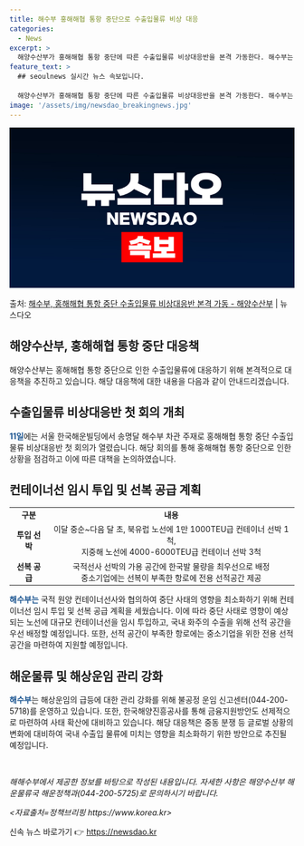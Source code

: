 ```yaml
---
title: 해수부 홍해해협 통항 중단으로 수출입물류 비상 대응
categories:
  - News
excerpt: >
  해양수산부가 홍해해협 통항 중단에 따른 수출입물류 비상대응반을 본격 가동한다. 해수부는 지난 11일 서울 한…
feature_text: >
  ## seoulnews 실시간 뉴스 속보입니다.

  해양수산부가 홍해해협 통항 중단에 따른 수출입물류 비상대응반을 본격 가동한다. 해수부는 지난 11일 서울 한…
image: '/assets/img/newsdao_breakingnews.jpg'
---
```


![뉴스다오 속보](/assets/img/newsdao_breakingnews.jpg)

<p>출처: <a href="https://newsdao.kr/2979" rel="dofollow">해수부, 홍해해협 통항 중단 수출입물류 비상대응반 본격 가동 - 해양수산부</a> | 뉴스다오</p>

<h2>해양수산부, 홍해해협 통항 중단 대응책</h2>

<p data-ke-size="size16">해양수산부는 홍해해협 통항 중단으로 인한 수출입물류에 대응하기 위해 본격적으로 대응책을 추진하고 있습니다. 해당 대응책에 대한 내용을 다음과 같이 안내드리겠습니다.</p>

<h2 data-ke-size="size26">수출입물류 비상대응반 첫 회의 개최</h2>

<p><b><span style="color: #1a5490;">11일</span></b>에는 서울 한국해운빌딩에서 송명달 해수부 차관 주재로 홍해해협 통항 중단 수출입물류 비상대응반 첫 회의가 열렸습니다. 해당 회의를 통해 홍해해협 통항 중단으로 인한 상황을 점검하고 이에 따른 대책을 논의하였습니다.</p>

<h2 data-ke-size="size26">컨테이너선 임시 투입 및 선복 공급 계획</h2>

<table>
	<tr>
		<td style="text-align: center; height: 17px;"><b>구분</b></td>
		<td style="text-align: center; height: 17px;"><b>내용</b></td>
	</tr>
	<tr>
		<td style="text-align: center; height: 17px;"><b>투입 선박</b></td>
		<td style="text-align: center; height: 17px;">이달 중순~다음 달 초, 북유럽 노선에 1만 1000TEU급 컨테이너 선박 1척,<br>지중해 노선에 4000-6000TEU급 컨테이너 선박 3척</td>
	</tr>
	<tr>
		<td style="text-align: center; height: 17px;"><b>선복 공급</b></td>
		<td style="text-align: center; height: 17px;">국적선사 선박의 가용 공간에 한국발 물량을 최우선으로 배정<br>중소기업에는 선복이 부족한 항로에 전용 선적공간 제공</td>
	</tr>
</table>

<p><b><span style="color: #1a5490;">해수부는</span></b> 국적 원양 컨테이너선사와 협의하여 중단 사태의 영향을 최소화하기 위해 컨테이너선 임시 투입 및 선복 공급 계획을 세웠습니다. 이에 따라 중단 사태로 영향이 예상되는 노선에 대규모 컨테이너선을 임시 투입하고, 국내 화주의 수출을 위해 선적 공간을 우선 배정할 예정입니다. 또한, 선적 공간이 부족한 항로에는 중소기업을 위한 전용 선적공간을 마련하여 지원할 예정입니다.</p>

<h2 data-ke-size="size26">해운물류 및 해상운임 관리 강화</h2>

<p><b><span style="color: #1a5490;">해수부</span></b>는 해상운임의 급등에 대한 관리 강화를 위해 불공정 운임 신고센터(044-200-5718)를 운영하고 있습니다. 또한, 한국해양진흥공사를 통해 금융지원방안도 선제적으로 마련하여 사태 확산에 대비하고 있습니다. 해당 대응책은 중동 분쟁 등 글로벌 상황의 변화에 대비하여 국내 수출입 물류에 미치는 영향을 최소화하기 위한 방안으로 추진될 예정입니다.</p>

<p data-ke-size="size16">&nbsp;</p>

<p><i>해해수부에서 제공한 정보를 바탕으로 작성된 내용입니다. 자세한 사항은 해양수산부 해운물류국 해운정책과(044-200-5725)로 문의하시기 바랍니다.</i></p>
<p><i><자료출처=정책브리핑 https://www.korea.kr></i></p> 

신속 뉴스 바로가기 👉 <a href="https://newsdao.kr" rel="dofollow">https://newsdao.kr</a>



